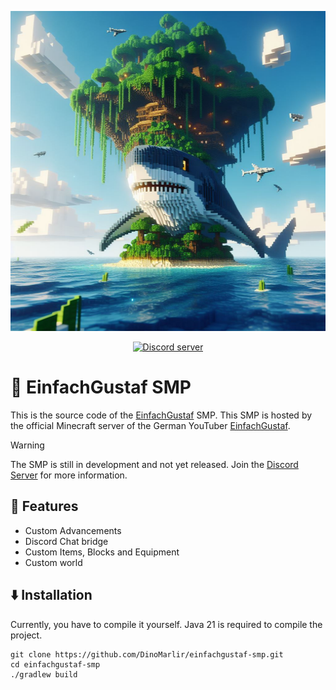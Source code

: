 <p align="center">
  <img src="https://raw.githubusercontent.com/DinoMarlir/einfachgustaf-smp/main/.github/img/einfachgustaf-logo.png", height=512, width=512 />
</p>
<p align="center">
  <a href="https://discord.gg/qCZw9UeV7h"><img src="https://img.shields.io/discord/1068818982485901432?color=5865F2&logo=discord&logoColor=white" alt="Discord server" /></a>
</p>

# 🦈 EinfachGustaf SMP

This is the source code of the [EinfachGustaf](https://youtube.com/EinfachGustaf) SMP. This SMP is hosted by the official Minecraft server of the German YouTuber [EinfachGustaf](https://youtube.com/EinfachGustaf).

> [!WARNING]
> The SMP is still in development and not yet released. Join the  [Discord Server](https://discord.gg/qCZw9UeV7h) for more information.

## 🍏 Features
- Custom Advancements
- Discord Chat bridge
- Custom Items, Blocks and Equipment
- Custom world

## ⬇️ Installation
Currently, you have to compile it yourself. Java 21 is required to compile the project.

```shell
git clone https://github.com/DinoMarlir/einfachgustaf-smp.git
cd einfachgustaf-smp
./gradlew build
```
